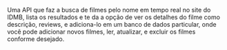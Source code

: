 Uma API que faz a busca de filmes pelo nome em tempo real no site do IDMB, lista os resultados e te da a opção de ver os detalhes do filme como descrição, reviews, e adiciona-lo em um banco de dados particular, onde você pode adicionar novos filmes, ler, atualizar, e excluir os filmes conforme desejado.

